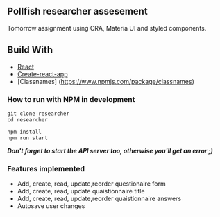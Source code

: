 ## Pollfish researcher assesement

Tomorrow assignment using CRA, Materia UI and styled components.
## Build With

* [React](https://reactjs.org/)
* [Create-react-app](https://create-react-app.dev)
* [Classnames] (https://www.npmjs.com/package/classnames)

### How to run with NPM in development

```
git clone researcher
cd researcher
```

```
npm install
npm run start
```

_**Don't forget to start the API server too, otherwise you'll get an error ;)**_

### Features implemented
* Add, create, read, update,reorder questionaire form
* Add, create, read, update quaistionnaire title
* Add, create, read, update,reorder quaistionnaire answers
* Autosave user changes
